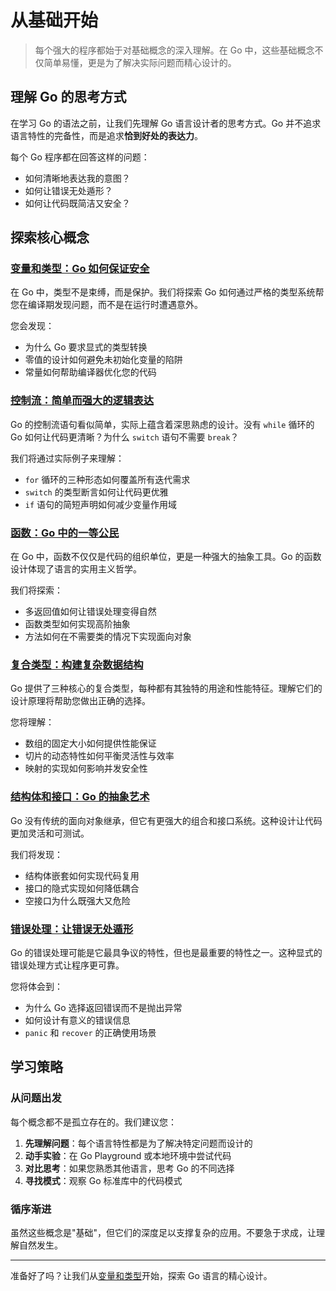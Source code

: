 # 从基础开始

> 每个强大的程序都始于对基础概念的深入理解。在 Go 中，这些基础概念不仅简单易懂，更是为了解决实际问题而精心设计的。

## 理解 Go 的思考方式

在学习 Go 的语法之前，让我们先理解 Go 语言设计者的思考方式。Go 并不追求语言特性的完备性，而是追求**恰到好处的表达力**。

每个 Go 程序都在回答这样的问题：
- 如何清晰地表达我的意图？
- 如何让错误无处遁形？
- 如何让代码既简洁又安全？

## 探索核心概念

### [变量和类型：Go 如何保证安全](/learn/fundamentals/variables-types)

在 Go 中，类型不是束缚，而是保护。我们将探索 Go 如何通过严格的类型系统帮您在编译期发现问题，而不是在运行时遭遇意外。

您会发现：
- 为什么 Go 要求显式的类型转换
- 零值的设计如何避免未初始化变量的陷阱
- 常量如何帮助编译器优化您的代码

### [控制流：简单而强大的逻辑表达](/learn/fundamentals/control-flow)

Go 的控制流语句看似简单，实际上蕴含着深思熟虑的设计。没有 `while` 循环的 Go 如何让代码更清晰？为什么 `switch` 语句不需要 `break`？

我们将通过实际例子来理解：
- `for` 循环的三种形态如何覆盖所有迭代需求
- `switch` 的类型断言如何让代码更优雅
- `if` 语句的简短声明如何减少变量作用域

### [函数：Go 中的一等公民](/learn/fundamentals/functions)

在 Go 中，函数不仅仅是代码的组织单位，更是一种强大的抽象工具。Go 的函数设计体现了语言的实用主义哲学。

我们将探索：
- 多返回值如何让错误处理变得自然
- 函数类型如何实现高阶抽象
- 方法如何在不需要类的情况下实现面向对象

### [复合类型：构建复杂数据结构](/learn/fundamentals/arrays-slices-maps)

Go 提供了三种核心的复合类型，每种都有其独特的用途和性能特征。理解它们的设计原理将帮助您做出正确的选择。

您将理解：
- 数组的固定大小如何提供性能保证
- 切片的动态特性如何平衡灵活性与效率
- 映射的实现如何影响并发安全性

### [结构体和接口：Go 的抽象艺术](/learn/fundamentals/structs-interfaces)

Go 没有传统的面向对象继承，但它有更强大的组合和接口系统。这种设计让代码更加灵活和可测试。

我们将发现：
- 结构体嵌套如何实现代码复用
- 接口的隐式实现如何降低耦合
- 空接口为什么既强大又危险

### [错误处理：让错误无处遁形](/learn/fundamentals/error-handling)

Go 的错误处理可能是它最具争议的特性，但也是最重要的特性之一。这种显式的错误处理方式让程序更可靠。

您将体会到：
- 为什么 Go 选择返回错误而不是抛出异常
- 如何设计有意义的错误信息
- `panic` 和 `recover` 的正确使用场景

## 学习策略

### 从问题出发

每个概念都不是孤立存在的。我们建议您：

1. **先理解问题**：每个语言特性都是为了解决特定问题而设计的
2. **动手实验**：在 Go Playground 或本地环境中尝试代码
3. **对比思考**：如果您熟悉其他语言，思考 Go 的不同选择
4. **寻找模式**：观察 Go 标准库中的代码模式

### 循序渐进

虽然这些概念是"基础"，但它们的深度足以支撑复杂的应用。不要急于求成，让理解自然发生。

---

准备好了吗？让我们从[变量和类型](/learn/fundamentals/variables-types)开始，探索 Go 语言的精心设计。 